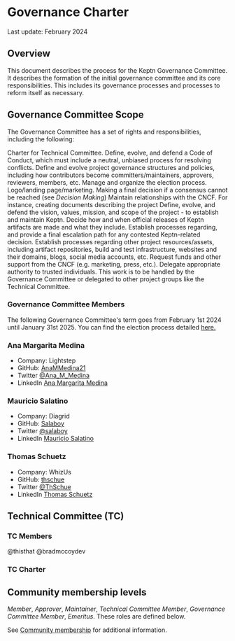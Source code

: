 # Governance Charter

 Last update: February 2024

 ## Overview

 This document describes the process for the Keptn Governance Committee.
 It describes the formation of the initial governance committee and its core responsibilities.
 This includes its governance processes and processes to reform itself as necessary.


 ## Governance Committee Scope


 The Governance Committee has a set of rights and responsibilities, including the following:

 Charter for Technical Committee.
 Define, evolve, and defend a Code of Conduct, which must include a neutral, unbiased process for resolving conflicts.
 Define and evolve project governance structures and policies, including how contributors become committers/maintainers, approvers, reviewers, members, etc.
 Manage and organize the election process.
 Logo/landing page/marketing.
 Making a final decision if a consensus cannot be reached (see _Decision Making_)
 Maintain relationships with the CNCF. For instance, creating documents describing the project
 Define, evolve, and defend the vision, values, mission, and scope of the project - to establish and maintain Keptn.
 Decide how and when official releases of Keptn artifacts are made and what they include.
 Establish processes regarding, and provide a final escalation path for any contested Keptn-related decision.
 Establish processes regarding other project resources/assets, including artifact repositories, build and test infrastructure, websites and their domains, blogs, social media accounts, etc.
 Request funds and other support from the CNCF (e.g. marketing, press, etc.).
 Delegate appropriate authority to trusted individuals.
 This work is to be handled by the Governance Committee or delegated to other project groups like the Technical Committee.


 ### Governance Committee Members

 The following Governance Committee's term goes from February 1st 2024 until January 31st 2025.
 You can find the election process detailed [here.](https://github.com/keptn/community/blob/main/elections/2023/governance-committee-election.md)

 ### Ana Margarita Medina

 - Company: Lightstep
 - GitHub: [AnaMMedina21](https://github.com/AnaMMedina21)
 - Twitter [@Ana_M_Medina](https://twitter.com/Ana_M_Medina)
 - LinkedIn [Ana Margarita Medina](https://www.linkedin.com/in/anammedina/)

 ### Mauricio Salatino

 - Company: Diagrid
 - GitHub: [Salaboy](https://github.com/salaboy)
 - Twitter [@salaboy](https://twitter.com/salaboy)
 - LinkedIn [Mauricio Salatino](https://www.linkedin.com/in/salaboy/)

### Thomas Schuetz

 - Company: WhizUs
 - GitHub: [thschue](https://github.com/thschue)
 - Twitter [@ThSchue](https://twitter.com/ThSchue)
 - LinkedIn [Thomas Schuetz](https://www.linkedin.com/in/thschue/)
   


 ## Technical Committee (TC) 
 
 ### TC Members
 
 @thisthat
 @bradmccoydev 


 ### TC Charter


 ## Community membership levels
 _Member_,
 _Approver_,
 _Maintainer_,
 _Technical Committee Member_,
 _Governance Committee Member_,
 _Emeritus_.
 These roles are defined below.

 See [Community membership](../community-membership.md) for additional information.


